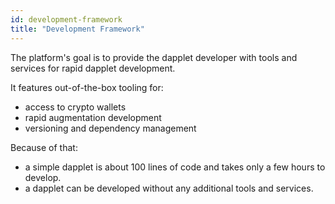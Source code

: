 ```yaml
---
id: development-framework
title: "Development Framework"
---
```


The platform's goal is to provide the dapplet developer with tools and services for rapid dapplet development. 

It features out-of-the-box tooling for:
* access to crypto wallets
* rapid augmentation development
* versioning and dependency management

Because of that:
* a simple dapplet is about 100 lines of code and takes only a few hours to develop.
* a dapplet can be developed without any additional tools and services.
